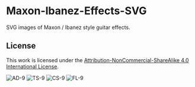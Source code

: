 # Maxon-Ibanez-Effects-SVG
SVG images  of Maxon / Ibanez style guitar effects.

## License

This work is licensed under the [Attribution-NonCommercial-ShareAlike 4.0 International License](https://creativecommons.org/licenses/by-nc-sa/4.0/).

![AD-9](https://SVG-Effects-Pedals.github.io/Maxon-Ibanez-SVG-Tribute-Pack/ad-9.svg)
![TS-9](https://SVG-Effects-Pedals.github.io/Maxon-Ibanez-SVG-Tribute-Pack/ts-9.svg)
![CS-9](https://SVG-Effects-Pedals.github.io/Maxon-Ibanez-SVG-Tribute-Pack/cs-9.svg)
![FL-9](https://SVG-Effects-Pedals.github.io/Maxon-Ibanez-SVG-Tribute-Pack/fl-9.svg)
